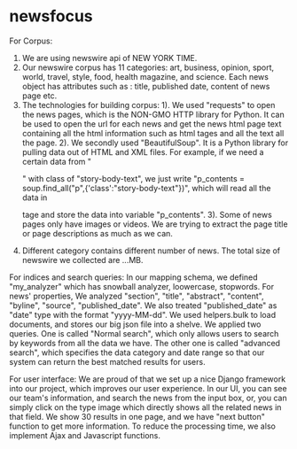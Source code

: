 # newsfocus

For Corpus:

1. We are using newswire api of NEW YORK TIME.
2. Our newswire corpus has 11 categories: art, business, opinion, sport, world, travel, style, food, health
	magazine, and science. Each news object has attributes such as : title, published date, content of news
	page etc.
3. The technologies for building corpus: 
	1). We used "requests" to open the news pages, which is the NON-GMO HTTP library for Python. It can
		be used to open the url for each news and get the news html page text containing all the
		html information such as html tages and all the text all the page.
	2). We secondly used "BeautifulSoup". It is a Python library for pulling data out of HTML and XML files.
		For example, if we need a certain data from "<p>" with class of "story-body-text", we just 
		write "p_contents = soup.find_all("p",{'class':"story-body-text"})", which will read all the data
		in <p class="story-body-text"> tage and store the data into variable "p_contents".
	3). Some of news pages only have images or videos. We are trying to extract the page title or page 
		descriptions as much as we can.
4. Different category contains different number of news. The total size of newswire we collected are ...MB.


For indices and search queries:
	In our mapping schema, we defined "my_analyzer" which has snowball analyzer, loowercase, stopwords. For news' properties,
We analyzed "section", "title", "abstract", "content", "byline", "source", "published_date". We also treated "published_date" as 
"date" type with the format "yyyy-MM-dd". 
	We used helpers.bulk to load documents, and stores our big json file into a shelve.
	We applied two queries. One is called "Normal search", which only allows users to search by keywords from all the data we
have. The other one is called "advanced search", which specifies the data category and date range so that our system can return
the best matched results for users.


For user interface:
	We are proud of that we set up a nice Django framework into our project, which improves our user experience. In our UI, you 
can see our team's information, and search the news from the input box, or, you can simply click on the type image which directly
shows all the related news in that field. We show 30 results in one page, and we have "next button" function to get more information.
To reduce the processing time, we also implement Ajax and Javascript functions. 


